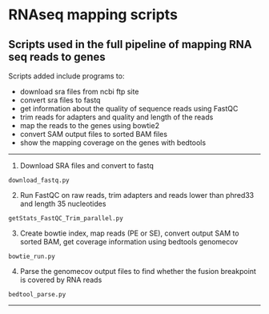 # RNAseq mapping scripts

## Scripts used in the full pipeline of mapping RNA seq reads to genes

Scripts added include programs to: 

* download sra files from ncbi ftp site 
* convert sra files to fastq 
* get information about the quality of sequence reads using FastQC 
* trim reads for adapters and quality and length of the reads 
* map the reads to the genes using bowtie2
* convert SAM output files to sorted BAM files
* show the mapping coverage on the genes with bedtools

---

1. Download SRA files and convert to fastq

`download_fastq.py`

2. Run FastQC on raw reads, trim adapters and reads lower than phred33 and length 35 nucleotides

`getStats_FastQC_Trim_parallel.py`

3. Create bowtie index, map reads (PE or SE), convert output SAM to sorted BAM, get coverage information using bedtools genomecov

`bowtie_run.py`

4. Parse the genomecov output files to find whether the fusion breakpoint is covered by RNA reads

`bedtool_parse.py`


---

